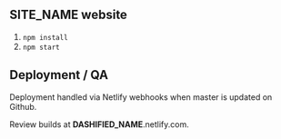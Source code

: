 ## **SITE_NAME** website

1. `npm install`
1. `npm start`

## Deployment / QA

Deployment handled via Netlify webhooks when master is updated on Github.

Review builds at **DASHIFIED_NAME**.netlify.com.
